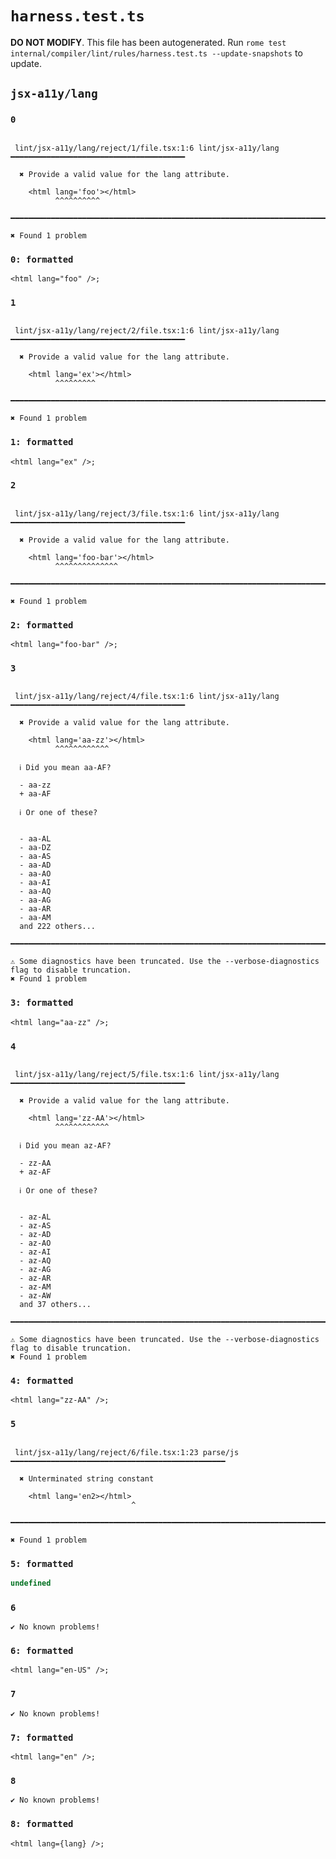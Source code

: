 # `harness.test.ts`

**DO NOT MODIFY**. This file has been autogenerated. Run `rome test internal/compiler/lint/rules/harness.test.ts --update-snapshots` to update.

## `jsx-a11y/lang`

### `0`

```

 lint/jsx-a11y/lang/reject/1/file.tsx:1:6 lint/jsx-a11y/lang ━━━━━━━━━━━━━━━━━━━━━━━━━━━━━━━━━━━━━━━

  ✖ Provide a valid value for the lang attribute.

    <html lang='foo'></html>
          ^^^^^^^^^^

━━━━━━━━━━━━━━━━━━━━━━━━━━━━━━━━━━━━━━━━━━━━━━━━━━━━━━━━━━━━━━━━━━━━━━━━━━━━━━━━━━━━━━━━━━━━━━━━━━━━

✖ Found 1 problem

```

### `0: formatted`

```
<html lang="foo" />;

```

### `1`

```

 lint/jsx-a11y/lang/reject/2/file.tsx:1:6 lint/jsx-a11y/lang ━━━━━━━━━━━━━━━━━━━━━━━━━━━━━━━━━━━━━━━

  ✖ Provide a valid value for the lang attribute.

    <html lang='ex'></html>
          ^^^^^^^^^

━━━━━━━━━━━━━━━━━━━━━━━━━━━━━━━━━━━━━━━━━━━━━━━━━━━━━━━━━━━━━━━━━━━━━━━━━━━━━━━━━━━━━━━━━━━━━━━━━━━━

✖ Found 1 problem

```

### `1: formatted`

```
<html lang="ex" />;

```

### `2`

```

 lint/jsx-a11y/lang/reject/3/file.tsx:1:6 lint/jsx-a11y/lang ━━━━━━━━━━━━━━━━━━━━━━━━━━━━━━━━━━━━━━━

  ✖ Provide a valid value for the lang attribute.

    <html lang='foo-bar'></html>
          ^^^^^^^^^^^^^^

━━━━━━━━━━━━━━━━━━━━━━━━━━━━━━━━━━━━━━━━━━━━━━━━━━━━━━━━━━━━━━━━━━━━━━━━━━━━━━━━━━━━━━━━━━━━━━━━━━━━

✖ Found 1 problem

```

### `2: formatted`

```
<html lang="foo-bar" />;

```

### `3`

```

 lint/jsx-a11y/lang/reject/4/file.tsx:1:6 lint/jsx-a11y/lang ━━━━━━━━━━━━━━━━━━━━━━━━━━━━━━━━━━━━━━━

  ✖ Provide a valid value for the lang attribute.

    <html lang='aa-zz'></html>
          ^^^^^^^^^^^^

  ℹ Did you mean aa-AF?

  - aa-zz
  + aa-AF

  ℹ Or one of these?


  - aa-AL
  - aa-DZ
  - aa-AS
  - aa-AD
  - aa-AO
  - aa-AI
  - aa-AQ
  - aa-AG
  - aa-AR
  - aa-AM
  and 222 others...

━━━━━━━━━━━━━━━━━━━━━━━━━━━━━━━━━━━━━━━━━━━━━━━━━━━━━━━━━━━━━━━━━━━━━━━━━━━━━━━━━━━━━━━━━━━━━━━━━━━━

⚠ Some diagnostics have been truncated. Use the --verbose-diagnostics flag to disable truncation.
✖ Found 1 problem

```

### `3: formatted`

```
<html lang="aa-zz" />;

```

### `4`

```

 lint/jsx-a11y/lang/reject/5/file.tsx:1:6 lint/jsx-a11y/lang ━━━━━━━━━━━━━━━━━━━━━━━━━━━━━━━━━━━━━━━

  ✖ Provide a valid value for the lang attribute.

    <html lang='zz-AA'></html>
          ^^^^^^^^^^^^

  ℹ Did you mean az-AF?

  - zz-AA
  + az-AF

  ℹ Or one of these?


  - az-AL
  - az-AS
  - az-AD
  - az-AO
  - az-AI
  - az-AQ
  - az-AG
  - az-AR
  - az-AM
  - az-AW
  and 37 others...

━━━━━━━━━━━━━━━━━━━━━━━━━━━━━━━━━━━━━━━━━━━━━━━━━━━━━━━━━━━━━━━━━━━━━━━━━━━━━━━━━━━━━━━━━━━━━━━━━━━━

⚠ Some diagnostics have been truncated. Use the --verbose-diagnostics flag to disable truncation.
✖ Found 1 problem

```

### `4: formatted`

```
<html lang="zz-AA" />;

```

### `5`

```

 lint/jsx-a11y/lang/reject/6/file.tsx:1:23 parse/js ━━━━━━━━━━━━━━━━━━━━━━━━━━━━━━━━━━━━━━━━━━━━━━━━

  ✖ Unterminated string constant

    <html lang='en2></html>
                           ^

━━━━━━━━━━━━━━━━━━━━━━━━━━━━━━━━━━━━━━━━━━━━━━━━━━━━━━━━━━━━━━━━━━━━━━━━━━━━━━━━━━━━━━━━━━━━━━━━━━━━

✖ Found 1 problem

```

### `5: formatted`

```javascript
undefined
```

### `6`

```
✔ No known problems!

```

### `6: formatted`

```
<html lang="en-US" />;

```

### `7`

```
✔ No known problems!

```

### `7: formatted`

```
<html lang="en" />;

```

### `8`

```
✔ No known problems!

```

### `8: formatted`

```
<html lang={lang} />;

```
